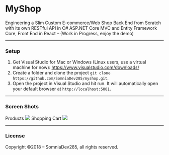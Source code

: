 # MyShop
Engineering a Slim Custom E-commerce/Web Shop Back End from Scratch with its own RESTful API in C# ASP.NET Core MVC and Entity Framework Core, Front End in React – (Work in Progress, enjoy the demo)

---
### Setup
1. Get Visual Studio for Mac or Windows (Linux users, use a virtual machine for now): https://www.visualstudio.com/downloads/
2. Create a folder and clone the project `git clone https://github.com/SomniaDev285/myshop.git`.
3. Open the project in Visual Studio and hit run. It will automatically open your default browser at `http://localhost:5001`.
---

### Screen Shots
Products
![][image-1]
Shopping Cart
![][image-2]

---
### License
Copyright ©2018 – SomniaDev285, all rights reserved.

[1]:	https://github.com/SomniaDev285

[image-1]:	ScreenShot1.png
[image-2]:	ScreenShot2.png
